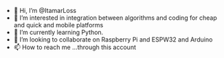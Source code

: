 - 👋 Hi, I’m @ItamarLoss
- 👀 I’m interested in integration between algorithms and coding for cheap and quick and mobile platforms
- 🌱 I’m currently learning Python.
- 💞️ I’m looking to collaborate on Raspberry Pi and ESPW32 and Arduino
- 📫 How to reach me ...through this account

<!---
ItamarLoss/ItamarLoss is a ✨ special ✨ repository because its `README.md` (this file) appears on your GitHub profile.
You can click the Preview link to take a look at your changes.
--->
